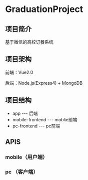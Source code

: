 # GraduationProject
## 项目简介
基于微信的高校订餐系统

## 项目架构
前端：Vue2.0

后端：Node.js(Express4) + MongoDB

## 项目结构
+ app --- 后端   
+ mobile-frontend --- moblie前端
+ pc-frontend --- pc前端

## APIS
### mobile（用户端）

### pc （客户端）